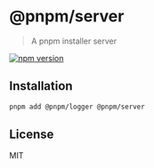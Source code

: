 # @pnpm/server

> A pnpm installer server

<!--@shields('npm')-->
[![npm version](https://img.shields.io/npm/v/@pnpm/server.svg)](https://www.npmjs.com/package/@pnpm/server)
<!--/@-->

## Installation

```sh
pnpm add @pnpm/logger @pnpm/server
```

## License

MIT
